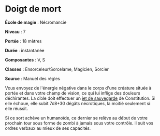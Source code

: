 # Doigt de mort

**École de magie** : Nécromancie

**Niveau** : 7

**Portée** : 18 mètres

**Durée** : instantanée

**Composantes** : V, S

**Classes** : Ensorceleur/Sorcelame, Magicien, Sorcier

**Source** : Manuel des règles

Vous envoyez de l'énergie négative dans le corps d'une créature située à portée et dans votre champ de vision, ce qui lui inflige des douleurs déchirantes. La cible doit effectuer un [jet de sauvegarde](/utiliser-les-caracteristiques/#jets-de-sauvegarde) de Constitution. Si elle échoue, elle subit 7d8+30 dégâts nécrotiques, la moitié seulement si elle réussit.

Si ce sort achève un humanoïde, ce dernier se relève au début de votre prochain tour sous forme de zombi à jamais sous votre contrôle. Il suit vos ordres verbaux au mieux de ses capacités.

